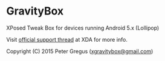 GravityBox
==========

XPosed Tweak Box for devices running Android 5.x (Lollipop)

Visit [official support thread](http://forum.xda-developers.com/xposed/modules/app-gravitybox-v5-0-0alpha-tweak-box-t3037566) at XDA for more info.

Copyright (C) 2015 Peter Gregus (xgravitybox@gmail.com)

